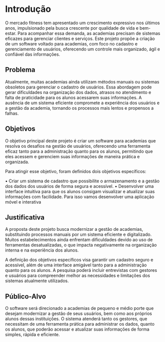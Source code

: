 # Introdução

O mercado fitness tem apresentado um crescimento expressivo nos últimos anos, impulsionado pela busca crescente por qualidade de vida e bem-estar. Para acompanhar essa demanda, as academias precisam de sistemas eficazes para gerenciar clientes e serviços. Este projeto propõe a criação de um software voltado para academias, com foco no cadastro e gerenciamento de usuários, oferecendo um controle mais organizado, ágil e confiável das informações.

## Problema

Atualmente, muitas academias ainda utilizam métodos manuais ou sistemas obsoletos para gerenciar o cadastro de usuários. Essa abordagem pode gerar dificuldades na organização dos dados, atrasos no atendimento e falta de praticidade para os alunos acessarem suas informações. A ausência de um sistema eficiente compromete a experiência dos usuários e a gestão da academia, tornando os processos mais lentos e propensos a falhas.

## Objetivos

O objetivo principal deste projeto é criar um software para academias que resolva os desafios na gestão de usuários, oferecendo uma ferramenta eficaz tanto para a administração quanto para os alunos, permitindo que eles acessem e gerenciem suas informações de maneira prática e organizada.

Para atingir esse objetivo, foram definidos dois objetivos específicos:

• Criar um sistema de cadastro que possibilite o armazenamento e a gestão dos dados dos usuários de forma segura e acessível.
• Desenvolver uma interface intuitiva para que os alunos consigam visualizar e atualizar suas informações com facilidade. Para isso vamos desenvolver uma aplicação móvel e interativa

## Justificativa

A proposta deste projeto busca modernizar a gestão de academias, substituindo processos manuais por um sistema eficiente e digitalizado. Muitos estabelecimentos ainda enfrentam dificuldades devido ao uso de ferramentas desatualizadas, o que impacta negativamente na organização interna e na experiência dos alunos.

A definição dos objetivos específicos visa garantir um cadastro seguro e acessível, além de uma interface amigável tanto para a administração quanto para os alunos. A pesquisa poderá incluir entrevistas com gestores e usuários para compreender melhor as necessidades e limitações dos sistemas atualmente utilizados.

## Público-Alvo

O software será direcionado a academias de pequeno e médio porte que desejam modernizar a gestão de seus usuários, bem como aos próprios alunos dessas instituições. O sistema atenderá tanto os gestores, que necessitam de uma ferramenta prática para administrar os dados, quanto os alunos, que poderão acessar e atualizar suas informações de forma simples, rápida e eficiente.
